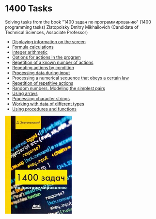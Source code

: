 1400 Tasks
===================

Solving tasks from the book "1400 задач по программированию" (1400 programming tasks) Zlatopolsky Dmitry Mikhailovich (Candidate of Technical
Sciences, Associate Professor)

* [Displaying information on the screen](https://github.com/keygenqt/skill-1400/blob/master/tasks/src/chapter1/commands.py#L8)
* [Formula calculations](https://github.com/keygenqt/skill-1400/blob/master/tasks/src/chapter2/commands.py#L6)
* [Integer arithmetic](https://github.com/keygenqt/skill-1400/blob/master/tasks/src/chapter3/commands.py#L6)
* [Options for actions in the program](https://github.com/keygenqt/skill-1400/blob/master/tasks/src/chapter4/commands.py#L6)
* [Repetition of a known number of actions](https://github.com/keygenqt/skill-1400/blob/master/tasks/src/chapter5/commands.py#L6)
* [Repeating actions by condition](https://github.com/keygenqt/skill-1400/blob/master/tasks/src/chapter6/commands.py#L6)
* [Processing data during input](https://github.com/keygenqt/skill-1400/blob/master/tasks/src/chapter7/commands.py#L6)
* [Processing a numerical sequence that obeys a certain law](https://github.com/keygenqt/skill-1400/blob/master/tasks/src/chapter8/commands.py#L6)
* [Repetition of repetitive actions](https://github.com/keygenqt/skill-1400/blob/master/tasks/src/chapter9/commands.py#L6)
* [Random numbers. Modeling the simplest pairs](https://github.com/keygenqt/skill-1400/blob/master/tasks/src/chapter10/commands.py#L6)
* [Using arrays](https://github.com/keygenqt/skill-1400/blob/master/tasks/src/chapter11/commands.py#L6)
* [Processing character strings](https://github.com/keygenqt/skill-1400/blob/master/tasks/src/chapter12/commands.py#L6)
* [Working with data of different types](https://github.com/keygenqt/skill-1400/blob/master/tasks/src/chapter13/commands.py#L6)
* [Using procedures and functions](https://github.com/keygenqt/skill-1400/blob/master/tasks/src/chapter14/commands.py#L6)

**[![picture](data/cover.jpg)](https://dmkpress.com/catalog/computer/handbooks/978-5-97060-827-2/)**
